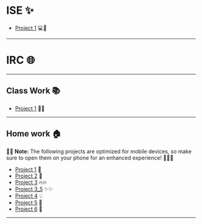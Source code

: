 # ISE ✨
- [Project 1](https://sandip3.github.io/IRC/ISE/project/ISE%20(task-1)/Html/index.html) 💻🚀

---

# IRC 🌐

---

## Class Work 📚
- [Project 1](https://sandip3.github.io/IRC/Class%20work/1/) 📝✅

---

## Home work 🏠

📱💡 **Note:** The following projects are optimized for mobile devices, so make sure to open them on your phone for an enhanced experience! 🎉✨🔥

- [Project 1](https://sandip3.github.io/IRC/project/1/) 🎈
- [Project 2](https://sandip3.github.io/IRC/project/2/) 🎉
- [Project 3](https://sandip3.github.io/IRC/project/3_5/) 🔥🔥
- [Project 3_5](https://sandip3.github.io/IRC/project/3/) ✨✨
- [Project 4](https://sandip3.github.io/IRC/project/4/) 💡
- [Project 5](https://sandip3.github.io/IRC/project/5/) 🚀
- [Project 6](https://sandip3.github.io/IRC/project/6/) 💪
<!-- - [Project 7](https://sandip3.github.io/IRC/project/7/) 🌟 -->

---
